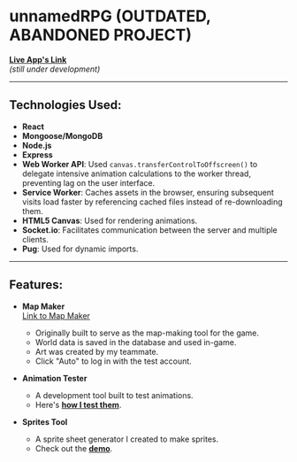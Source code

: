 # unnamedRPG (OUTDATED, ABANDONED PROJECT)

**[Live App's Link](https://unnamed-rpg.herokuapp.com/ "An online RPG that is unnamed. :D")**  
*(still under development)*

---

## Technologies Used:

- **React**
- **Mongoose/MongoDB**
- **Node.js**
- **Express**
- **Web Worker API**: Used `canvas.transferControlToOffscreen()` to delegate intensive animation calculations to the worker thread, preventing lag on the user interface.
- **Service Worker**: Caches assets in the browser, ensuring subsequent visits load faster by referencing cached files instead of re-downloading them.
- **HTML5 Canvas**: Used for rendering animations.
- **Socket.io**: Facilitates communication between the server and multiple clients.
- **Pug**: Used for dynamic imports.

---

## Features:

- **Map Maker**  
  [Link to Map Maker](https://unnamed-rpg.herokuapp.com/mapmaker)  
  - Originally built to serve as the map-making tool for the game.
  - World data is saved in the database and used in-game.
  - Art was created by my teammate.
  - Click "Auto" to log in with the test account.

- **Animation Tester**  
  - A development tool built to test animations.  
  - Here's **[how I test them](https://www.youtube.com/watch?v=Qa5rHBS0rtc&t=4s)**.

- **Sprites Tool**  
  - A sprite sheet generator I created to make sprites.  
  - Check out the **[demo](https://www.youtube.com/watch?v=zS5dc3_CD6s)**.
